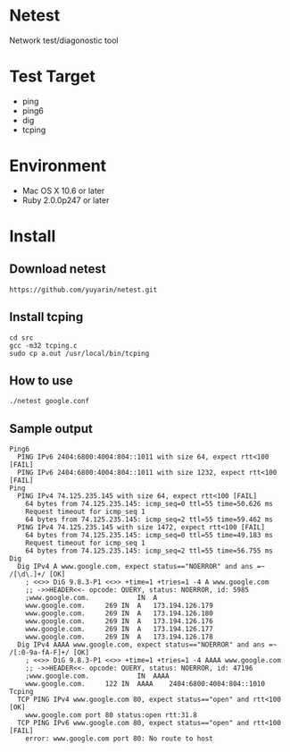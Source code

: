 # Netest

Network test/diagonostic tool

# Test Target

- ping
- ping6
- dig
- tcping

# Environment

- Mac OS X 10.6 or later
- Ruby 2.0.0p247 or later

# Install

## Download netest

```https://github.com/yuyarin/netest.git```

## Install tcping

```
cd src
gcc -m32 tcping.c
sudo cp a.out /usr/local/bin/tcping
```

## How to use

```./netest google.conf```

## Sample output

```
Ping6
  PING IPv6 2404:6800:4004:804::1011 with size 64, expect rtt<100 [FAIL]
  PING IPv6 2404:6800:4004:804::1011 with size 1232, expect rtt<100 [FAIL]
Ping
  PING IPv4 74.125.235.145 with size 64, expect rtt<100 [FAIL]
    64 bytes from 74.125.235.145: icmp_seq=0 ttl=55 time=50.626 ms
    Request timeout for icmp_seq 1
    64 bytes from 74.125.235.145: icmp_seq=2 ttl=55 time=59.462 ms
  PING IPv4 74.125.235.145 with size 1472, expect rtt<100 [FAIL]
    64 bytes from 74.125.235.145: icmp_seq=0 ttl=55 time=49.183 ms
    Request timeout for icmp_seq 1
    64 bytes from 74.125.235.145: icmp_seq=2 ttl=55 time=56.755 ms
Dig
  Dig IPv4 A www.google.com, expect status=="NOERROR" and ans =~ /[\d\.]+/ [OK]
    ; <<>> DiG 9.8.3-P1 <<>> +time=1 +tries=1 -4 A www.google.com
    ;; ->>HEADER<<- opcode: QUERY, status: NOERROR, id: 5985
    ;www.google.com.			IN	A
    www.google.com.		269	IN	A	173.194.126.179
    www.google.com.		269	IN	A	173.194.126.180
    www.google.com.		269	IN	A	173.194.126.176
    www.google.com.		269	IN	A	173.194.126.177
    www.google.com.		269	IN	A	173.194.126.178
  Dig IPv4 AAAA www.google.com, expect status=="NOERROR" and ans =~ /[:0-9a-fA-F]+/ [OK]
    ; <<>> DiG 9.8.3-P1 <<>> +time=1 +tries=1 -4 AAAA www.google.com
    ;; ->>HEADER<<- opcode: QUERY, status: NOERROR, id: 47196
    ;www.google.com.			IN	AAAA
    www.google.com.		122	IN	AAAA	2404:6800:4004:804::1010
Tcping
  TCP PING IPv4 www.google.com 80, expect status=="open" and rtt<100 [OK]
    www.google.com port 80 status:open rtt:31.8
  TCP PING IPv6 www.google.com 80, expect status=="open" and rtt<100 [FAIL]
    error: www.google.com port 80: No route to host
```

